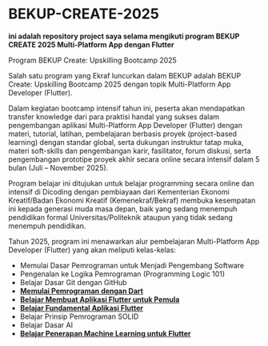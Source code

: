 # BEKUP-CREATE-2025
**ini adalah repository project saya selama mengikuti program BEKUP CREATE 2025 Multi-Platform App dengan Flutter**


Program BEKUP Create: Upskilling Bootcamp 2025

Salah satu program yang Ekraf luncurkan dalam BEKUP adalah BEKUP Create: Upskilling Bootcamp 2025 dengan topik Multi-Platform App Developer (Flutter).

Dalam kegiatan bootcamp intensif tahun ini, peserta akan mendapatkan transfer knowledge dari para praktisi handal yang sukses dalam pengembangan aplikasi Multi-Platform App Developer (Flutter) dengan materi, tutorial, latihan, pembelajaran berbasis proyek (project-based learning) dengan standar global, serta dukungan instruktur tatap muka, materi soft-skills dan pengembangan karir, fasilitator, forum diskusi, serta pengembangan prototipe proyek akhir secara online secara intensif dalam 5 bulan (Juli – November 2025).

Program belajar ini ditujukan untuk belajar programming secara online dan intensif di Dicoding dengan pembiayaan dari Kementerian Ekonomi Kreatif/Badan Ekonomi Kreatif (Kemenekraf/Bekraf) membuka kesempatan ini kepada generasi muda masa depan, baik yang sedang menempuh pendidikan formal Universitas/Politeknik ataupun yang tidak sedang menempuh pendidikan.

Tahun 2025, program ini menawarkan alur pembelajaran Multi-Platform App Developer (Flutter) yang akan meliputi kelas-kelas:
- Memulai Dasar Pemrograman untuk Menjadi Pengembang Software 
- Pengenalan ke Logika Pemrograman (Programming Logic 101) 
- Belajar Dasar Git dengan GitHub 
-  **[Memulai Pemrograman dengan Dart](https://github.com/M-Mahfudl-Awaludin/BEKUP-CREATE-2025/tree/main/Memulai%20Pemrograman%20dengan%20Dart)**  
- **[Belajar Membuat Aplikasi Flutter untuk Pemula](https://github.com/M-Mahfudl-Awaludin/BEKUP-CREATE-2025/tree/main/Belajar%20Membuat%20Aplikasi%20Flutter%20untuk%20Pemula)** 
- **[Belajar Fundamental Aplikasi Flutter](https://github.com/M-Mahfudl-Awaludin/BEKUP-CREATE-2025/tree/main/Belajar%20Fundamental%20Aplikasi%20Flutter)** 
- Belajar Prinsip Pemrograman SOLID
- Belajar Dasar AI
- **[Belajar Penerapan Machine Learning untuk Flutter](https://github.com/M-Mahfudl-Awaludin/BEKUP-CREATE-2025/tree/main/Belajar%20Penerapan%20Machine%20Learning%20untuk%20Flutter)**
